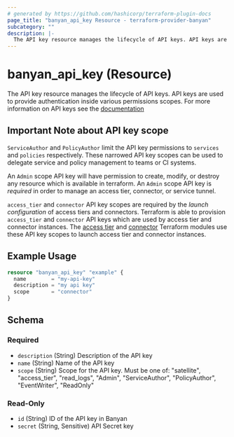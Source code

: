 ```yaml
---
# generated by https://github.com/hashicorp/terraform-plugin-docs
page_title: "banyan_api_key Resource - terraform-provider-banyan"
subcategory: ""
description: |-
  The API key resource manages the lifecycle of API keys. API keys are used to provide authentication inside various permissions scopes. For more information on API keys see the documentation https://docs.banyansecurity.io/docs/banyan-components/command-center/api-keys/
---
```


# banyan_api_key (Resource)

The API key resource manages the lifecycle of API keys. API keys are used to provide authentication inside various permissions scopes. For more information on API keys see the [documentation](https://docs.banyansecurity.io/docs/banyan-components/command-center/api-keys/)

## Important Note about API key scope
`ServiceAuthor` and `PolicyAuthor` limit the API key permissions to `services` and `policies` respectively. These narrowed API key scopes can be used to delegate service and policy management to teams or CI systems.

An `Admin` scope API key will have permission to create, modify, or destroy any resource which is available in terraform. An `Admin` scope
API key is *required* in order to manage an access tier, connector, or service tunnel.

`access_tier` and `connector` API key scopes are required by the *launch configuration* of access tiers and connectors. Terraform is able to provision `access_tier` and `connector` API keys which are used by access tier and connector instances. The  [access tier](https://registry.terraform.io/modules/banyansecurity/banyan-accesstier2) and [connector](https://registry.terraformio/modules/banyansecurity/banyan-connector) Terraform modules use these API key scopes to launch access tier and connector instances.

## Example Usage

```terraform
resource "banyan_api_key" "example" {
  name        = "my-api-key"
  description = "my api key"
  scope       = "connector"
}
```

<!-- schema generated by tfplugindocs -->
## Schema

### Required

- `description` (String) Description of the API key
- `name` (String) Name of the API key
- `scope` (String) Scope for the API key. Must be one of: "satellite", "access_tier", "read_logs", "Admin", "ServiceAuthor", "PolicyAuthor", "EventWriter", "ReadOnly"

### Read-Only

- `id` (String) ID of the API key in Banyan
- `secret` (String, Sensitive) API Secret key


